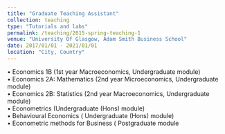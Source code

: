 ```yaml
---
title: "Graduate Teaching Assistant"
collection: teaching
type: "Tutorials and labs"
permalink: /teaching/2015-spring-teaching-1
venue: "University Of Glasgow, Adam Smith Business School"
date: 2017/01/01 - 2021/01/01
location: "City, Country"
---
```


• Economics 1B (1st year Macroeconomics, Undergraduate module)
<br>
• Economics 2A: Mathematics (2nd year Microeconomics, Undergraduate module)
<br>
• Economics 2B: Statistics (2nd year Macroeconomics, Undergraduate module)
<br>
• Econometrics (Undergraduate (Hons) module)
<br>
• Behavioural Economics ( Undergraduate (Hons) module)
<br>
• Econometric methods for Business ( Postgraduate module

